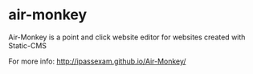 air-monkey
==========

Air-Monkey is a point and click website editor for websites created with Static-CMS 

For more info:
http://ipassexam.github.io/Air-Monkey/

